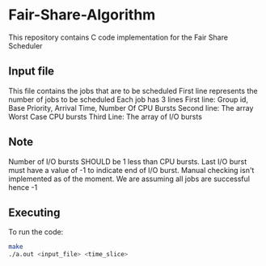 # Fair-Share-Algorithm
This repository contains C code implementation for the Fair Share Scheduler

## Input file
This file contains the jobs that are to be scheduled
First line represents the number of jobs to be scheduled
Each job has 3 lines
First line: Group id, Base Priority, Arrival Time, Number Of CPU Bursts
Second line: The array Worst Case CPU bursts
Third Line: The array of I/O bursts

## Note
Number of I/O bursts SHOULD be 1 less than CPU bursts. Last I/O burst must have a value of -1 to indicate end of I/O burst. Manual checking isn't implemented as of the moment. We are assuming all jobs are successful hence -1

## Executing
To run the code:
```bash
make
./a.out <input_file> <time_slice>
```